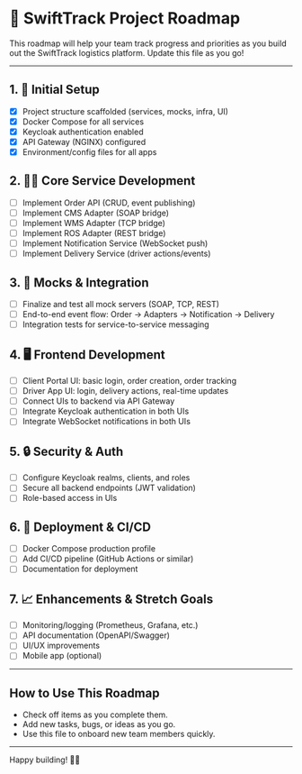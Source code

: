 # 🚦 SwiftTrack Project Roadmap

This roadmap will help your team track progress and priorities as you build out the SwiftTrack logistics platform. Update this file as you go!

---

## 1. 🏁 Initial Setup
- [x] Project structure scaffolded (services, mocks, infra, UI)
- [x] Docker Compose for all services
- [x] Keycloak authentication enabled
- [x] API Gateway (NGINX) configured
- [x] Environment/config files for all apps

## 2. 🧑‍💻 Core Service Development
- [ ] Implement Order API (CRUD, event publishing)
- [ ] Implement CMS Adapter (SOAP bridge)
- [ ] Implement WMS Adapter (TCP bridge)
- [ ] Implement ROS Adapter (REST bridge)
- [ ] Implement Notification Service (WebSocket push)
- [ ] Implement Delivery Service (driver actions/events)

## 3. 🧪 Mocks & Integration
- [ ] Finalize and test all mock servers (SOAP, TCP, REST)
- [ ] End-to-end event flow: Order → Adapters → Notification → Delivery
- [ ] Integration tests for service-to-service messaging

## 4. 🖥️ Frontend Development
- [ ] Client Portal UI: basic login, order creation, order tracking
- [ ] Driver App UI: login, delivery actions, real-time updates
- [ ] Connect UIs to backend via API Gateway
- [ ] Integrate Keycloak authentication in both UIs
- [ ] Integrate WebSocket notifications in both UIs

## 5. 🔒 Security & Auth
- [ ] Configure Keycloak realms, clients, and roles
- [ ] Secure all backend endpoints (JWT validation)
- [ ] Role-based access in UIs

## 6. 🚀 Deployment & CI/CD
- [ ] Docker Compose production profile
- [ ] Add CI/CD pipeline (GitHub Actions or similar)
- [ ] Documentation for deployment

## 7. 📈 Enhancements & Stretch Goals
- [ ] Monitoring/logging (Prometheus, Grafana, etc.)
- [ ] API documentation (OpenAPI/Swagger)
- [ ] UI/UX improvements
- [ ] Mobile app (optional)

---

## How to Use This Roadmap
- Check off items as you complete them.
- Add new tasks, bugs, or ideas as you go.
- Use this file to onboard new team members quickly.

---

Happy building! 🚚✨
